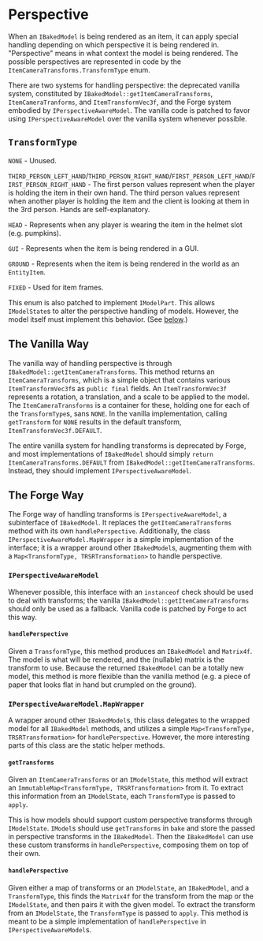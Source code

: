 Perspective
===========

When an `IBakedModel` is being rendered as an item, it can apply special handling depending on which perspective it is being rendered in. "Perspective" means in what context the model is being rendered. The possible perspectives are represented in code by the `ItemCameraTransforms.TransformType` enum.

There are two systems for handling perspective: the deprecated vanilla system, constituted by `IBakedModel::getItemCameraTransforms`, `ItemCameraTranforms`, and `ItemTransformVec3f`, and the Forge system embodied by `IPerspectiveAwareModel`. The vanilla code is patched to favor using `IPerspectiveAwareModel` over the vanilla system whenever possible.

`TransformType`
---------------

`NONE` - Unused.

`THIRD_PERSON_LEFT_HAND`/`THIRD_PERSON_RIGHT_HAND`/`FIRST_PERSON_LEFT_HAND`/`FIRST_PERSON_RIGHT_HAND` - The first person values represent when the player is holding the item in their own hand. The third person values represent when another player is holding the item and the client is looking at them in the 3rd person. Hands are self-explanatory.

`HEAD` - Represents when any player is wearing the item in the helmet slot (e.g. pumpkins).

`GUI` - Represents when the item is being rendered in a GUI.

`GROUND` - Represents when the item is being rendered in the world as an `EntityItem`.

`FIXED` - Used for item frames.

This enum is also patched to implement `IModelPart`. This allows `IModelState`s to alter the perspective handling of models. However, the model itself must implement this behavior. (See [below][state perspective].)

The Vanilla Way
---------------

The vanilla way of handling perspective is through `IBakedModel::getItemCameraTransforms`. This method returns an `ItemCameraTransforms`, which is a simple object that contains various `ItemTransformVec3f`s as `public final` fields. An `ItemTransformVec3f` represents a rotation, a translation, and a scale to be applied to the model. The `ItemCameraTransforms` is a container for these, holding one for each of the `TransformType`s, sans `NONE`. In the vanilla implementation, calling `getTransform` for `NONE` results in the default transform, `ItemTransformVec3f.DEFAULT`.

The entire vanilla system for handling transforms is deprecated by Forge, and most implementations of `IBakedModel` should simply `return ItemCameraTransforms.DEFAULT` from `IBakedModel::getItemCameraTransforms`. Instead, they should implement `IPerspectiveAwareModel`.

The Forge Way
-------------

The Forge way of handling transforms is `IPerspectiveAwareModel`, a subinterface of `IBakedModel`. It replaces the `getItemCameraTransforms` method with its own `handlePerspective`. Additionally, the class `IPerspectiveAwareModel.MapWrapper` is a simple implementation of the interface; it is a wrapper around other `IBakedModel`s, augmenting them with a `Map<TransformType, TRSRTransformation>` to handle perspective.

### `IPerspectiveAwareModel`

Whenever possible, this interface with an `instanceof` check should be used to deal with transforms; the vanilla `IBakedModel::getItemCameraTransforms` should only be used as a fallback. Vanilla code is patched by Forge to act this way.

#### `handlePerspective`

Given a `TransformType`, this method produces an `IBakedModel` and `Matrix4f`. The model is what will be rendered, and the (nullable) matrix is the transform to use. Because the returned `IBakedModel` can be a totally new model, this method is more flexible than the vanilla method (e.g. a piece of paper that looks flat in hand but crumpled on the ground).

### `IPerspectiveAwareModel.MapWrapper`

A wrapper around other `IBakedModel`s, this class delegates to the wrapped model for all `IBakedModel` methods, and utilizes a simple `Map<TransformType, TRSRTransformation>` for `handlePerspective`. However, the more interesting parts of this class are the static helper methods.

#### `getTransforms`

Given an `ItemCameraTransforms` or an `IModelState`, this method will extract an `ImmutableMap<TransformType, TRSRTransformation>` from it. To extract this information from an `IModelState`, each `TransformType` is passed to `apply`.

This is how models should support custom perspective transforms through `IModelState`. `IModel`s should use `getTransforms` in `bake` and store the passed in perspective transforms in the `IBakedModel`. Then the `IBakedModel` can use these custom transforms in `handlePerspective`, composing them on top of their own.

#### `handlePerspective`

Given either a map of transforms or an `IModelState`, an `IBakedModel`, and a `TransformType`, this finds the `Matrix4f` for the transform from the map or the `IModelState`, and then pairs it with the given model. To extract the transform from an `IModelState`, the `TransformType` is passed to `apply`. This method is meant to be a simple implementation of `handlePerspective` in `IPerspectiveAwareModel`s.

[state perspective]: #gettransforms
